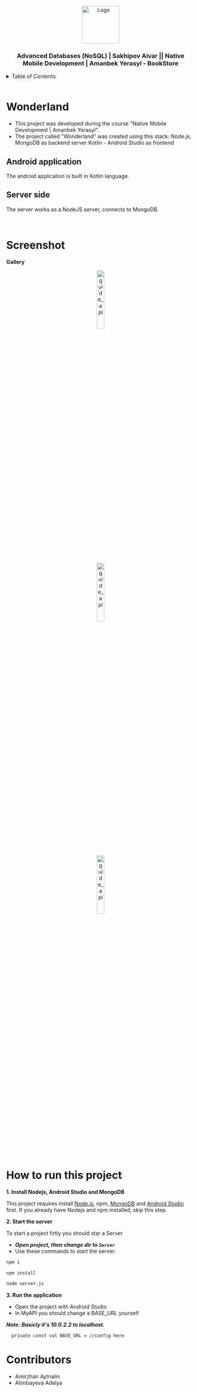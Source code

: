 <!-- PROJECT LOGO -->
<br />
<div align="center">
  <a>
    <img src="https://sun9-37.userapi.com/impg/5GqNwpBmQyDBmuKh7BrW-lHqwGh8iFe5bdqhEQ/Kix2-KEgHdM.jpg?size=300x300&quality=96&sign=fa6207c8e66722c6dce5fa2bfdc24ec4&type=album" alt="Logo" width="100" height="100">
  </a>

  <h3 align="center">Advanced Databases (NoSQL) | Sakhipov Aivar || Native Mobile Development | Amanbek Yerasyl  - BookStore</h3>
</div>

<!-- TABLE OF CONTENTS -->
<details>
  <summary>Table of Contents</summary>
  <ol>
    <li>
      <a href="#Wonderland">WonderLand</a>
    </li>
    <li>
      <a href="#some-screenshots">Some screenshots of working project</a>
    </li>
    <li>
      <a href="#how-to-run-this-project">How to run this project</a>
    </li>
    <li>
      <a href="#contributors">Contributors</a>
    </li>
  </ol>
</details>

<br/>

# Wonderland

- This project was developed during the course "Native Mobile Development | Amanbek Yerasyl".
- The project called "Wonderland" was created using this stack:
Node.js, MongoDB as backend server
Kotlin - Android Studio as frontend

## Android application

The android application is built in Kotlin language.

## Server side

The server works as a NodeJS server, connects to MongoDB.

<br/>

# Screenshot


**Gallery**


<div align="center">
  <a href="#">
      <img src="https://sun9-76.userapi.com/impg/RGkh6nKGi-UUzSx3hGle3oV3NO946xLLxPSdMQ/zz3LJRE-7HA.jpg?size=222x627&quality=96&sign=eb61107bb99f7d3d9c61d0e9a882bfa5&type=album" alt="guide_api" width="20%">
  </a>
</div>

<div align="center">
  <a href="#">
      <img src="https://sun2.dataix-kz-akkol.userapi.com/impg/Yo6NuFoMgMl9fzFeg140OKrE72lwqU7xwMlf4g/iBaiS1KZFyM.jpg?size=220x418&quality=96&sign=458d5c2b94dd394b4621f00b63511f99&type=album" alt="guide_api" width="20%">
  </a>
</div>

<div align="center">
  <a href="#">
      <img src="https://sun9-46.userapi.com/impg/NdPBYAs0H9kKIts_8nxrl8YuQ4CngwmYOHX_Qw/1uLsXEd1eas.jpg?size=139x265&quality=96&sign=4d80a3f32b34b9a578e7e02af1772e45&type=album" alt="guide_api" width="20%">
  </a>
</div>

<br/>

# How to run this project

**1. Install Nodejs, Android Studio and MongoDB**

This project requires install [Node.js](https://nodejs.org/), npm, [MongoDB](https://www.mongodb.com/try/download/shell) and [Android Studio](https://developer.android.com/) first. If you already have Nodejs and npm installed, skip this step.

**2. Start the server**

To start a project firtly you should star a Server

- **_Open project, then change dir to `Server`_**
- Use these commands to start the server:

```sh
npm i
```

```sh
npm install
```

```sh
node server.js
```

**3. Run the application**

- Open the project with Android Studio
- In MyAPI you should change a BASE_URL yourself

**_Note: Basicly it's 10.0.2.2 to localhost._**

```sh
  private const val BASE_URL = //config here
```


# Contributors

- Amirzhan Aytnalin
- Alimbayeva Adelya
